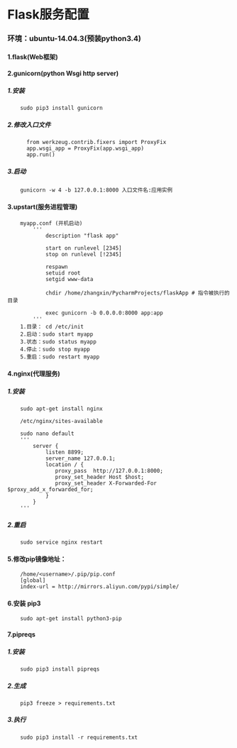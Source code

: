 # Flask服务配置

### 环境：ubuntu-14.04.3(预装python3.4)

#### 1.flask(Web框架)

#### 2.gunicorn(python Wsgi http server)
##### 1.安装
        sudo pip3 install gunicorn

##### 2.修改入口文件
          from werkzeug.contrib.fixers import ProxyFix
          app.wsgi_app = ProxyFix(app.wsgi_app)
          app.run()

##### 3.启动
        gunicorn -w 4 -b 127.0.0.1:8000 入口文件名:应用实例

#### 3.upstart(服务进程管理)

        myapp.conf (开机启动)
            '''
                description "flask app"

                start on runlevel [2345]
                stop on runlevel [!2345]

                respawn
                setuid root
                setgid www-data

                chdir /home/zhangxin/PycharmProjects/flaskApp # 指令被执行的目录

                exec gunicorn -b 0.0.0.0:8000 app:app
            '''
        1.目录： cd /etc/init
        2.启动：sudo start myapp
        3.状态：sudo status myapp
        4.停止：sudo stop myapp
        5.重启：sudo restart myapp

#### 4.nginx(代理服务)
##### 1.安装
        sudo apt-get install nginx

        /etc/nginx/sites-available

        sudo nano default
        '''
            server {
                listen 8899;
                server_name 127.0.0.1;
                location / {
                   proxy_pass  http://127.0.0.1:8000;
                   proxy_set_header Host $host;
                   proxy_set_header X-Forwarded-For $proxy_add_x_forwarded_for;
                }
            }
        '''
##### 2.重启
        sudo service nginx restart

#### 5.修改pip镜像地址：
        /home/<username>/.pip/pip.conf
        [global]
        index-url = http://mirrors.aliyun.com/pypi/simple/

#### 6.安装 pip3
        sudo apt-get install python3-pip

#### 7.pipreqs
##### 1.安装
        sudo pip3 install pipreqs

##### 2.生成
        pip3 freeze > requirements.txt

##### 3.执行
        sudo pip3 install -r requirements.txt
